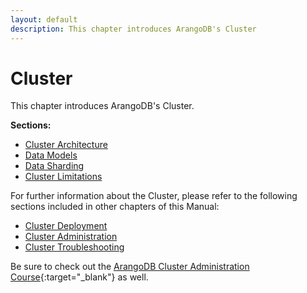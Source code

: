 ```yaml
---
layout: default
description: This chapter introduces ArangoDB's Cluster
---
```

Cluster
=======

This chapter introduces ArangoDB's Cluster.

**Sections:**

- [Cluster Architecture](architecture-deployment-modes-cluster-architecture.html)
- [Data Models](architecture-deployment-modes-cluster-data-models.html)
- [Data Sharding](architecture-deployment-modes-cluster-sharding.html)
- [Cluster Limitations](architecture-deployment-modes-cluster-limitations.html)

For further information about the Cluster, please refer to the following sections included in other chapters of this Manual:

- [Cluster Deployment](deployment-cluster.html)
- [Cluster Administration](administration-cluster.html)
- [Cluster Troubleshooting](troubleshooting-cluster.html)

Be sure to check out the
[ArangoDB Cluster Administration Course](https://www.arangodb.com/learn/operations/cluster-course/){:target="_blank"}
as well.
